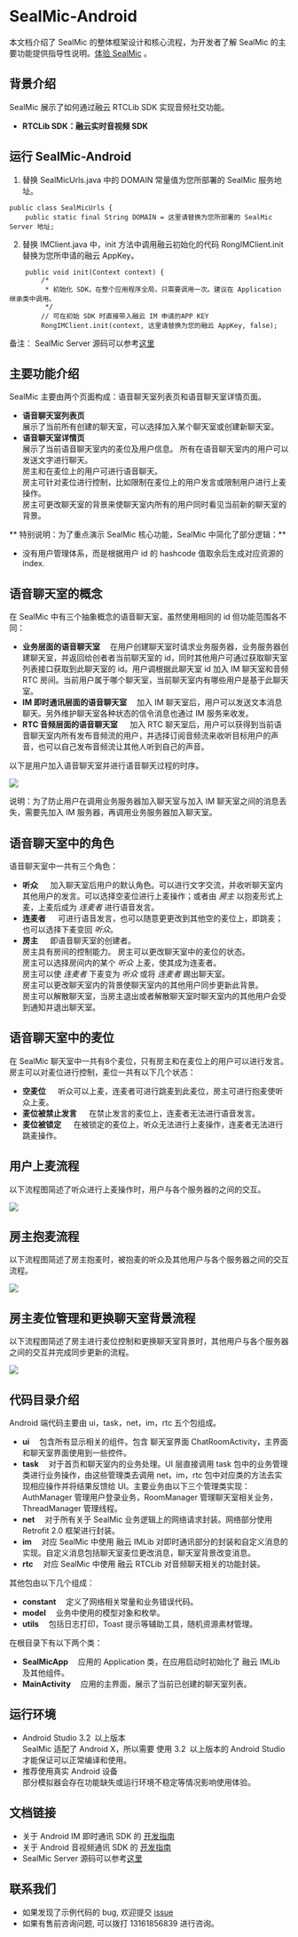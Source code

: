 # SealMic-Android  
本文档介绍了 SealMic 的整体框架设计和核心流程，为开发者了解 SealMic 的主要功能提供指导性说明。[体验 SealMic](https://www.rongcloud.cn/download/demo) 。

## 背景介绍
SealMic 展示了如何通过融云 RTCLib SDK 实现音频社交功能。

* **RTCLib SDK：融云实时音视频 SDK**

## 运行 SealMic-Android
1.  替换 SealMicUrls.java 中的 DOMAIN 常量值为您所部署的 SealMic 服务地址。  
```
public class SealMicUrls {
    public static final String DOMAIN = 这里请替换为您所部署的 SealMic Server 地址;
```
2. 替换 IMClient.java 中，init 方法中调用融云初始化的代码 RongIMClient.init 替换为您所申请的融云 AppKey。  
```
    public void init(Context context) {
        /*
         * 初始化 SDK，在整个应用程序全局，只需要调用一次。建议在 Application 继承类中调用。
         */
        // 可在初始 SDK 时直接带入融云 IM 申请的APP KEY
        RongIMClient.init(context, 这里请替换为您的融云 AppKey, false);
```
备注：
SealMic Server 源码可以参考[这里](https://github.com/rongcloud/sealmic-server)

## 主要功能介绍  
SealMic 主要由两个页面构成：语音聊天室列表页和语音聊天室详情页面。  
* **语音聊天室列表页** &emsp;  
展示了当前所有创建的聊天室，可以选择加入某个聊天室或创建新聊天室。
* **语音聊天室详情页** &emsp;  
展示了当前语音聊天室内的麦位及用户信息。
所有在语音聊天室内的用户可以发送文字进行聊天。  
房主和在麦位上的用户可进行语音聊天。  
房主可针对麦位进行控制，比如限制在麦位上的用户发言或限制用户进行上麦操作。  
房主可更改聊天室的背景来使聊天室内所有的用户同时看见当前新的聊天室的背景。  

 ** 特别说明：为了重点演示 SealMic 核心功能，SealMic 中简化了部分逻辑：**
*  没有用户管理体系，而是根据用户 id 的 hashcode 值取余后生成对应资源的 index.


## 语音聊天室的概念
在 SealMic 中有三个抽象概念的语音聊天室，虽然使用相同的 id 但功能范围各不同：
* **业务层面的语音聊天室** &emsp;在用户创建聊天室时请求业务服务器，业务服务器创建聊天室，并返回给创者者当前聊天室的 id，同时其他用户可通过获取聊天室列表接口获取到此聊天室的 id。用户调根据此聊天室 id 加入 IM 聊天室和音频 RTC 房间。当前用户属于哪个聊天室，当前聊天室内有哪些用户是基于此聊天室。
* **IM 即时通讯层面的语音聊天室** &emsp;加入 IM 聊天室后，用户可以发送文本消息聊天。另外维护聊天室各种状态的信令消息也通过 IM 服务来收发。  
* **RTC 音频层面的语音聊天室** &emsp; 加入 RTC 聊天室后，用户可以获得到当前语音聊天室内所有发布音频流的用户，并选择订阅音频流来收听目标用户的声音，也可以自己发布音频流让其他人听到自己的声音。

以下是用户加入语音聊天室并进行语音聊天过程的时序。  

![](./images/image01.png)  

说明：为了防止用户在调用业务服务器加入聊天室与加入 IM 聊天室之间的消息丢失，需要先加入 IM 服务器，再调用业务服务器加入聊天室。
## 语音聊天室中的角色  
语音聊天室中一共有三个角色：
* **听众** &emsp; 加入聊天室后用户的默认角色。可以进行文字交流，并收听聊天室内其他用户的发言。可以选择空麦位进行上麦操作；或者由 *房主* 以抱麦形式上麦，上麦后成为 *连麦者* 进行语音发言。
* **连麦者** &emsp; 可进行语音发言，也可以随意更更改到其他空的麦位上，即跳麦；也可以选择下麦变回 *听众*。
* **房主** &emsp; 即语音聊天室的创建者。  
房主具有房间的控制能力。
房主可以更改聊天室中的麦位的状态。  
房主可以选择房间内的某个 *听众* 上麦，使其成为连麦者。  
房主可以使 *连麦者* 下麦变为 *听众* 或将 *连麦者* 踢出聊天室。  
房主可以更改聊天室内的背景使聊天室内的其他用户同步更新此背景。  
房主可以解散聊天室，当房主退出或者解散聊天室时聊天室内的其他用户会受到通知并退出聊天室。

## 语音聊天室中的麦位
在 SealMic 聊天室中一共有8个麦位，只有房主和在麦位上的用户可以进行发言。房主可以对麦位进行控制，麦位一共有以下几个状态：
* **空麦位** &emsp; 听众可以上麦，连麦者可进行跳麦到此麦位，房主可进行抱麦使听众上麦。
* **麦位被禁止发言** &emsp; 在禁止发言的麦位上，连麦者无法进行语音发言。
* **麦位被锁定** &emsp; 在被锁定的麦位上，听众无法进行上麦操作，连麦者无法进行跳麦操作。

## 用户上麦流程
以下流程图简述了听众进行上麦操作时，用户与各个服务器的之间的交互。  

![](./images/image02.png)

## 房主抱麦流程
以下流程图简述了房主抱麦时，被抱麦的听众及其他用户与各个服务器之间的交互流程。  

![](./images/image03.png)

## 房主麦位管理和更换聊天室背景流程
以下流程图简述了房主进行麦位控制和更换聊天室背景时，其他用户与各个服务器之间的交互并完成同步更新的流程。  

![](./images/image04.png)




## 代码目录介绍  
Android 端代码主要由 ui，task，net，im，rtc 五个包组成。  
* **ui** &emsp;包含所有显示相关的组件。包含 聊天室界面 ChatRoomActivity，主界面和聊天室界面使用到一些控件。
* **task** &emsp;对于首页和聊天室内的业务处理。UI 层直接调用 task 包中的业务管理类进行业务操作，由这些管理类去调用 net，im，rtc 包中对应类的方法去实现相应操作并将结果反馈给 UI。主要业务由以下三个管理类实现： AuthManager 管理用户登录业务，RoomManager 管理聊天室相关业务，ThreadManager 管理线程。
* **net** &emsp;对于所有关于 SealMic 业务逻辑上的网络请求封装。网络部分使用 Retrofit 2.0 框架进行封装。
* **im** &emsp;对应 SealMic 中使用 融云 IMLib 对即时通讯部分的封装和自定义消息的实现。自定义消息包括聊天室麦位更改消息，聊天室背景改变消息。
* **rtc** &emsp;对应 SealMic 中使用 融云 RTCLib 对音频聊天相关的功能封装。

其他包由以下几个组成：
* **constant** &emsp;定义了网络相关常量和业务错误代码。
* **model** &emsp;业务中使用的模型对象和枚举。
* **utils** &emsp;包括日志打印，Toast 提示等辅助工具，随机资源素材管理。

在根目录下有以下两个类：
* **SealMicApp** &emsp;应用的 Application 类，在应用启动时初始化了 融云 IMLib 及其他组件。
* **MainActivity** &emsp;应用的主界面，展示了当前已创建的聊天室列表。

## 运行环境
* Android Studio 3.2&ensp;以上版本  
SealMic 适配了 Android X，所以需要 使用 3.2&ensp;以上版本的 Android Studio 才能保证可以正常编译和使用。
* 推荐使用真实 Android 设备  
部分模拟器会存在功能缺失或运行环境不稳定等情况影响使用体验。

## 文档链接
* 关于 Android IM 即时通讯 SDK 的 [开发指南](https://www.rongcloud.cn/docs/android.html)
* 关于 Android 音视频通讯 SDK 的 [开发指南](https://www.rongcloud.cn/docs/android_rtclib.html)
* SealMic Server 源码可以参考[这里](https://github.com/rongcloud/sealmic-server)  

## 联系我们  
* 如果发现了示例代码的 bug, 欢迎提交 [issue](https://github.com/rongcloud/sealmic-android/issues)
* 如果有售前咨询问题, 可以拨打 13161856839 进行咨询。
